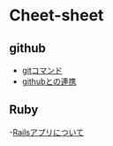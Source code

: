 # Cheet-sheet

## github
- [gitコマンド](github/push.md)
- [githubとの連携](github/combinationGitHub.md)

## Ruby
-[Railsアプリについて](ruby/rails.md)
